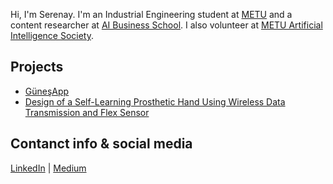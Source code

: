 Hi, I'm Serenay. I'm an Industrial Engineering student at [METU](https://www.metu.edu.tr/) and a content researcher at [AI Business School](https://aibusinessschool.com/). I also volunteer at [METU Artificial Intelligence Society](https://odtuyzt.github.io/#).

## Projects
- [GüneşApp](projects/gunesapp.md)
- [Design of a Self-Learning Prosthetic Hand Using Wireless Data Transmission and Flex Sensor](projects/prosthetichand.md)

## Contanct info & social media
[LinkedIn](https://www.linkedin.com/in/serenayakgun01/) | [Medium](https://medium.com/@serenaytalks)
